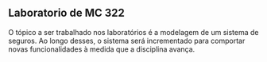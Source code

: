 ## Laboratorio de MC 322

O tópico a ser trabalhado nos laboratórios é a modelagem de um sistema de seguros. Ao longo desses, o sistema será incrementado para comportar novas funcionalidades à medida que a disciplina avança.
